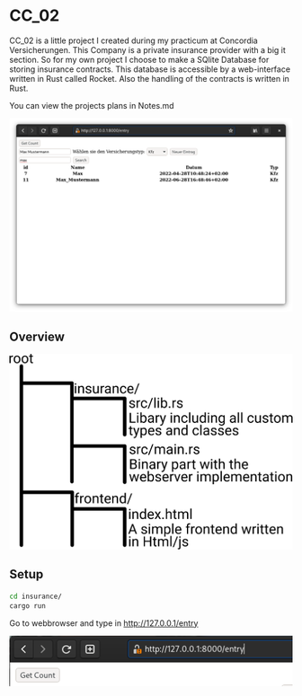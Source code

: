 # CC_02

CC_02 is a little project I created during my practicum at Concordia Versicherungen. This Company is a private insurance provider with a big it section. So for my own project I choose to make a SQlite Database for storing insurance contracts. This database is accessible by a web-interface written in Rust called Rocket. Also the handling of the contracts is written in Rust.

You can view the projects plans in Notes.md

![overview](pics/overview.png)

## Overview

![project-tree](pics/project-tree.png)

## Setup

```sh
cd insurance/
cargo run
```

Go to webbrowser and type in http://127.0.0.1/entry

![type in url](pics/url.png)

